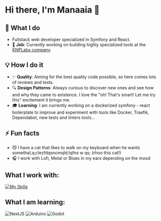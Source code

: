 # Hi there, I'm Manaaia 👋

## :briefcase: What I do
- Fullstack web developer specialized in Symfony and React. 
- 🔭 **Job**: Currently working on building highly specialized tools at the [KNPLabs company](https://knplabs.com/en/).

## :bulb: How I do it
- :sparkles: **Quality**: Aiming for the best quality code possible, so here comes lots of reviews and tests.
- :mag: **Design Patterns**: Always curious to discover new ones and see how and why they came to existence. I love the "oh! That's smart! Let me try this" excitement it brings me.
- :mortar_board: **Learning**: I am currently working on a dockerized symfony - react boilerplate to improve and experiment with tools like Docker, Traefik, Dependabot, new tests and linters tools...

## ⚡ Fun facts
-	:smirk_cat: I have a cat that likes to walk on my keyboard when he wants somethal,q;clezfdqsncmqld;lqfns w qs; (rhoo this cat!)
-	:headphones: I work with Lofi, Metal or Blues in my ears depending on the mood

## What I work with:
[![My Skills](https://skillicons.dev/icons?i=php,js,ts,react,redux,symfony,docker,git,mysql)](https://skillicons.dev)

## What I am learning:
![NextJS](https://skillicons.dev/icons?i=nextjs) ![Arduino](https://skillicons.dev/icons?i=arduino) ![Godot](https://skillicons.dev/icons?i=godot)


<!--
**Manaaia/Manaaia** is a ✨ _special_ ✨ repository because its `README.md` (this file) appears on your GitHub profile.

Here are some ideas to get you started:

- 🔭 I am currently working on building highly specialized tools for different clients at the KNPLabs company.
- 🌱 I’m currently learning ...
- 👯 I’m looking to collaborate on ...
- 🤔 I’m looking for help with ...
- 💬 Ask me about ...
- 📫 How to reach me: ...
- 😄 Pronouns: ...
- ⚡ Fun fact: ...
-->
